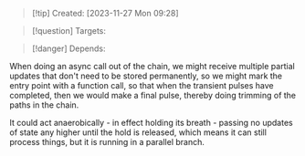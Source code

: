 
>[!tip] Created: [2023-11-27 Mon 09:28]

>[!question] Targets: 

>[!danger] Depends: 

When doing an async call out of the chain, we might receive multiple partial updates that don't need to be stored permanently, so we might mark the entry point with a function call, so that when the transient pulses have completed, then we would make a final pulse, thereby doing trimming of the paths in the chain.

It could act anaerobically - in effect holding its breath - passing no updates of state any higher until the hold is released, which means it can still process things, but it is running in a parallel branch.